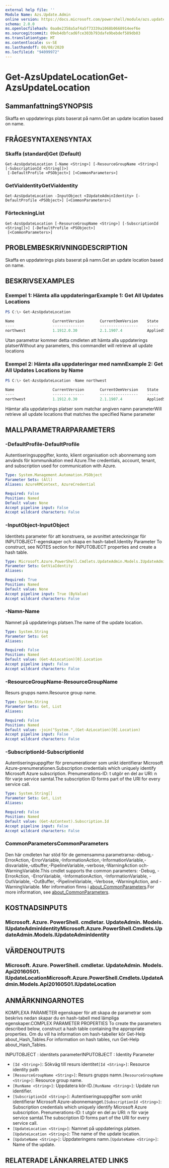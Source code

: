 ```yaml
---
external help file: ''
Module Name: Azs.Update.Admin
online version: https://docs.microsoft.com/powershell/module/azs.update.admin/get-azsupdatelocation
schema: 2.0.0
ms.openlocfilehash: 0aa8e2358a5af4a5f73339a1068b0668914eef6e
ms.sourcegitcommit: 09eb4dbfcad6fce303b793dafe9bebdef589db03
ms.translationtype: MT
ms.contentlocale: sv-SE
ms.lasthandoff: 08/08/2020
ms.locfileid: "94099972"
---
```

# <span data-ttu-id="38b4f-101">Get-AzsUpdateLocation</span><span class="sxs-lookup"><span data-stu-id="38b4f-101">Get-AzsUpdateLocation</span></span>

## <span data-ttu-id="38b4f-102">Sammanfattning</span><span class="sxs-lookup"><span data-stu-id="38b4f-102">SYNOPSIS</span></span>
<span data-ttu-id="38b4f-103">Skaffa en uppdaterings plats baserat på namn.</span><span class="sxs-lookup"><span data-stu-id="38b4f-103">Get an update location based on name.</span></span>

## <span data-ttu-id="38b4f-104">FRÅGESYNTAXEN</span><span class="sxs-lookup"><span data-stu-id="38b4f-104">SYNTAX</span></span>

### <span data-ttu-id="38b4f-105">Skaffa (standard)</span><span class="sxs-lookup"><span data-stu-id="38b4f-105">Get (Default)</span></span>
```
Get-AzsUpdateLocation [-Name <String>] [-ResourceGroupName <String>] [-SubscriptionId <String[]>]
 [-DefaultProfile <PSObject>] [<CommonParameters>]
```

### <span data-ttu-id="38b4f-106">GetViaIdentity</span><span class="sxs-lookup"><span data-stu-id="38b4f-106">GetViaIdentity</span></span>
```
Get-AzsUpdateLocation -InputObject <IUpdateAdminIdentity> [-DefaultProfile <PSObject>] [<CommonParameters>]
```

### <span data-ttu-id="38b4f-107">Förteckning</span><span class="sxs-lookup"><span data-stu-id="38b4f-107">List</span></span>
```
Get-AzsUpdateLocation [-ResourceGroupName <String>] [-SubscriptionId <String[]>] [-DefaultProfile <PSObject>]
 [<CommonParameters>]
```

## <span data-ttu-id="38b4f-108">PROBLEMBESKRIVNING</span><span class="sxs-lookup"><span data-stu-id="38b4f-108">DESCRIPTION</span></span>
<span data-ttu-id="38b4f-109">Skaffa en uppdaterings plats baserat på namn.</span><span class="sxs-lookup"><span data-stu-id="38b4f-109">Get an update location based on name.</span></span>

## <span data-ttu-id="38b4f-110">BESKRIVS</span><span class="sxs-lookup"><span data-stu-id="38b4f-110">EXAMPLES</span></span>

### <span data-ttu-id="38b4f-111">Exempel 1: Hämta alla uppdateringar</span><span class="sxs-lookup"><span data-stu-id="38b4f-111">Example 1: Get All Updates Locations</span></span>
```powershell
PS C:\> Get-AzsUpdateLocation

Name                 CurrentVersion       CurrentOemVersion    State
----                 --------------       -----------------    -----
northwest            1.1912.0.30          2.1.1907.4           AppliedSuccessfully
```

<span data-ttu-id="38b4f-112">Utan parametrar kommer detta cmdleten att hämta alla uppdaterings platser</span><span class="sxs-lookup"><span data-stu-id="38b4f-112">Without any parameters, this commandlet will retrieve all update locations</span></span>

### <span data-ttu-id="38b4f-113">Exempel 2: Hämta alla uppdateringar med namn</span><span class="sxs-lookup"><span data-stu-id="38b4f-113">Example 2: Get All Updates Locations by Name</span></span>
```powershell
PS C:\> Get-AzsUpdateLocation -Name northwest

Name                 CurrentVersion       CurrentOemVersion    State
----                 --------------       -----------------    -----
northwest            1.1912.0.30          2.1.1907.4           AppliedSuccessfully
```

<span data-ttu-id="38b4f-114">Hämtar alla uppdaterings platser som matchar angiven namn parameter</span><span class="sxs-lookup"><span data-stu-id="38b4f-114">Will retrieve all update locations that matches the specified Name parameter</span></span>

## <span data-ttu-id="38b4f-115">MALLPARAMETRAR</span><span class="sxs-lookup"><span data-stu-id="38b4f-115">PARAMETERS</span></span>

### <span data-ttu-id="38b4f-116">-DefaultProfile</span><span class="sxs-lookup"><span data-stu-id="38b4f-116">-DefaultProfile</span></span>
<span data-ttu-id="38b4f-117">Autentiseringsuppgifter, konto, klient organisation och abonnemang som används för kommunikation med Azure.</span><span class="sxs-lookup"><span data-stu-id="38b4f-117">The credentials, account, tenant, and subscription used for communication with Azure.</span></span>

```yaml
Type: System.Management.Automation.PSObject
Parameter Sets: (All)
Aliases: AzureRMContext, AzureCredential

Required: False
Position: Named
Default value: None
Accept pipeline input: False
Accept wildcard characters: False

```

### <span data-ttu-id="38b4f-118">-InputObject</span><span class="sxs-lookup"><span data-stu-id="38b4f-118">-InputObject</span></span>
<span data-ttu-id="38b4f-119">Identitets parameter för att konstruera, se avsnittet anteckningar för INPUTOBJECT-egenskaper och skapa en hash-tabell.</span><span class="sxs-lookup"><span data-stu-id="38b4f-119">Identity Parameter To construct, see NOTES section for INPUTOBJECT properties and create a hash table.</span></span>

```yaml
Type: Microsoft.Azure.PowerShell.Cmdlets.UpdateAdmin.Models.IUpdateAdminIdentity
Parameter Sets: GetViaIdentity
Aliases:

Required: True
Position: Named
Default value: None
Accept pipeline input: True (ByValue)
Accept wildcard characters: False

```

### <span data-ttu-id="38b4f-120">-Namn</span><span class="sxs-lookup"><span data-stu-id="38b4f-120">-Name</span></span>
<span data-ttu-id="38b4f-121">Namnet på uppdaterings platsen.</span><span class="sxs-lookup"><span data-stu-id="38b4f-121">The name of the update location.</span></span>

```yaml
Type: System.String
Parameter Sets: Get
Aliases:

Required: False
Position: Named
Default value: (Get-AzLocation)[0].Location
Accept pipeline input: False
Accept wildcard characters: False

```

### <span data-ttu-id="38b4f-122">-ResourceGroupName</span><span class="sxs-lookup"><span data-stu-id="38b4f-122">-ResourceGroupName</span></span>
<span data-ttu-id="38b4f-123">Resurs grupps namn.</span><span class="sxs-lookup"><span data-stu-id="38b4f-123">Resource group name.</span></span>

```yaml
Type: System.String
Parameter Sets: Get, List
Aliases:

Required: False
Position: Named
Default value: -join("System.",(Get-AzLocation)[0].Location)
Accept pipeline input: False
Accept wildcard characters: False

```

### <span data-ttu-id="38b4f-124">-SubscriptionId</span><span class="sxs-lookup"><span data-stu-id="38b4f-124">-SubscriptionId</span></span>
<span data-ttu-id="38b4f-125">Autentiseringsuppgifter för prenumerationer som unikt identifierar Microsoft Azure-prenumerationen.</span><span class="sxs-lookup"><span data-stu-id="38b4f-125">Subscription credentials which uniquely identify Microsoft Azure subscription.</span></span>
<span data-ttu-id="38b4f-126">Prenumerations-ID: t utgör en del av URI: n för varje service samtal.</span><span class="sxs-lookup"><span data-stu-id="38b4f-126">The subscription ID forms part of the URI for every service call.</span></span>

```yaml
Type: System.String[]
Parameter Sets: Get, List
Aliases:

Required: False
Position: Named
Default value: (Get-AzContext).Subscription.Id
Accept pipeline input: False
Accept wildcard characters: False

```

### <span data-ttu-id="38b4f-127">CommonParameters</span><span class="sxs-lookup"><span data-stu-id="38b4f-127">CommonParameters</span></span>
<span data-ttu-id="38b4f-128">Den här cmdleten har stöd för de gemensamma parametrarna:-debug,-ErrorAction,-ErrorVariable,-InformationAction,-InformationVariable,-disvariable,-utbuffer,-PipelineVariable,-verbose,-WarningAction och-WarningVariable.</span><span class="sxs-lookup"><span data-stu-id="38b4f-128">This cmdlet supports the common parameters: -Debug, -ErrorAction, -ErrorVariable, -InformationAction, -InformationVariable, -OutVariable, -OutBuffer, -PipelineVariable, -Verbose, -WarningAction, and -WarningVariable.</span></span> <span data-ttu-id="38b4f-129">Mer information finns i [about_CommonParameters](http://go.microsoft.com/fwlink/?LinkID=113216).</span><span class="sxs-lookup"><span data-stu-id="38b4f-129">For more information, see [about_CommonParameters](http://go.microsoft.com/fwlink/?LinkID=113216).</span></span>

## <span data-ttu-id="38b4f-130">KOSTNADS</span><span class="sxs-lookup"><span data-stu-id="38b4f-130">INPUTS</span></span>

### <span data-ttu-id="38b4f-131">Microsoft. Azure. PowerShell. cmdletar. UpdateAdmin. Models. IUpdateAdminIdentity</span><span class="sxs-lookup"><span data-stu-id="38b4f-131">Microsoft.Azure.PowerShell.Cmdlets.UpdateAdmin.Models.IUpdateAdminIdentity</span></span>

## <span data-ttu-id="38b4f-132">VÄRDEN</span><span class="sxs-lookup"><span data-stu-id="38b4f-132">OUTPUTS</span></span>

### <span data-ttu-id="38b4f-133">Microsoft. Azure. PowerShell. cmdletar. UpdateAdmin. Models. Api20160501. IUpdateLocation</span><span class="sxs-lookup"><span data-stu-id="38b4f-133">Microsoft.Azure.PowerShell.Cmdlets.UpdateAdmin.Models.Api20160501.IUpdateLocation</span></span>



## <span data-ttu-id="38b4f-134">ANMÄRKNINGAR</span><span class="sxs-lookup"><span data-stu-id="38b4f-134">NOTES</span></span>

<span data-ttu-id="38b4f-135">KOMPLEXA PARAMETER egenskaper för att skapa de parametrar som beskrivs nedan skapar du en hash-tabell med lämpliga egenskaper.</span><span class="sxs-lookup"><span data-stu-id="38b4f-135">COMPLEX PARAMETER PROPERTIES To create the parameters described below, construct a hash table containing the appropriate properties.</span></span> <span data-ttu-id="38b4f-136">Om du vill ha information om hash-tabeller kör Get-Help about_Hash_Tables.</span><span class="sxs-lookup"><span data-stu-id="38b4f-136">For information on hash tables, run Get-Help about_Hash_Tables.</span></span>

<span data-ttu-id="38b4f-137">INPUTOBJECT <IUpdateAdminIdentity> : identitets parameter</span><span class="sxs-lookup"><span data-stu-id="38b4f-137">INPUTOBJECT <IUpdateAdminIdentity>: Identity Parameter</span></span>
  - <span data-ttu-id="38b4f-138">`[Id <String>]`: Sökväg till resurs identitet</span><span class="sxs-lookup"><span data-stu-id="38b4f-138">`[Id <String>]`: Resource identity path</span></span>
  - <span data-ttu-id="38b4f-139">`[ResourceGroupName <String>]`: Resurs grupps namn.</span><span class="sxs-lookup"><span data-stu-id="38b4f-139">`[ResourceGroupName <String>]`: Resource group name.</span></span>
  - <span data-ttu-id="38b4f-140">`[RunName <String>]`: Uppdatera kör-ID.</span><span class="sxs-lookup"><span data-stu-id="38b4f-140">`[RunName <String>]`: Update run identifier.</span></span>
  - <span data-ttu-id="38b4f-141">`[SubscriptionId <String>]`: Autentiseringsuppgifter som unikt identifierar Microsoft Azure-abonnemanget.</span><span class="sxs-lookup"><span data-stu-id="38b4f-141">`[SubscriptionId <String>]`: Subscription credentials which uniquely identify Microsoft Azure subscription.</span></span>  <span data-ttu-id="38b4f-142">Prenumerations-ID: t utgör en del av URI: n för varje service samtal.</span><span class="sxs-lookup"><span data-stu-id="38b4f-142">The subscription ID forms part of the URI for every service call.</span></span>
  - <span data-ttu-id="38b4f-143">`[UpdateLocation <String>]`: Namnet på uppdaterings platsen.</span><span class="sxs-lookup"><span data-stu-id="38b4f-143">`[UpdateLocation <String>]`: The name of the update location.</span></span>
  - <span data-ttu-id="38b4f-144">`[UpdateName <String>]`: Uppdateringens namn.</span><span class="sxs-lookup"><span data-stu-id="38b4f-144">`[UpdateName <String>]`: Name of the update.</span></span>

## <span data-ttu-id="38b4f-145">RELATERADE LÄNKAR</span><span class="sxs-lookup"><span data-stu-id="38b4f-145">RELATED LINKS</span></span>

